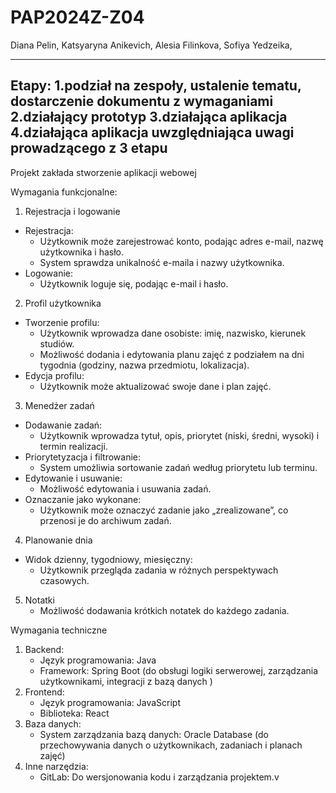 # PAP2024Z-Z04

 Diana Pelin,
 Katsyaryna Anikevich,
 Alesia Filinkova,
 Sofiya Yedzeika,

-----------------------------------
Etapy:
1.podział na zespoły, ustalenie tematu, dostarczenie dokumentu z wymaganiami
2.działający prototyp
3.działająca aplikacja
4.działająca aplikacja uwzględniająca uwagi prowadzącego z 3 etapu
------------------------------

Projekt zakłada stworzenie aplikacji webowej

Wymagania funkcjonalne:

1. Rejestracja i logowanie
* Rejestracja:
    * Użytkownik może zarejestrować konto, podając adres e-mail, nazwę użytkownika i hasło.
    * System sprawdza unikalność e-maila i nazwy użytkownika.
* Logowanie:
    * Użytkownik loguje się, podając e-mail i hasło.

2. Profil użytkownika
* Tworzenie profilu:
    * Użytkownik wprowadza dane osobiste: imię, nazwisko, kierunek studiów.
    * Możliwość dodania i edytowania planu zajęć z podziałem na dni tygodnia (godziny, nazwa przedmiotu, lokalizacja).
* Edycja profilu:
    * Użytkownik może aktualizować swoje dane i plan zajęć.

3. Menedżer zadań
* Dodawanie zadań:
    * Użytkownik wprowadza tytuł, opis, priorytet (niski, średni, wysoki) i termin realizacji.
* Priorytetyzacja i filtrowanie:
    * System umożliwia sortowanie zadań według priorytetu lub terminu.
* Edytowanie i usuwanie:
    * Możliwość edytowania i usuwania zadań.
* Oznaczanie jako wykonane:
    * Użytkownik może oznaczyć zadanie jako „zrealizowane”, co przenosi je do archiwum zadań.

4. Planowanie dnia
* Widok dzienny, tygodniowy, miesięczny:
    * Użytkownik przegląda zadania w różnych perspektywach czasowych.


5. Notatki
    * Możliwość dodawania krótkich notatek do każdego zadania.





Wymagania techniczne
1. Backend:
    * Język programowania: Java
    * Framework: Spring Boot (do obsługi logiki serwerowej, zarządzania użytkownikami, integracji z bazą danych )
2. Frontend:
    * Język programowania: JavaScript
    * Biblioteka: React
3. Baza danych:
    * System zarządzania bazą danych: Oracle Database (do przechowywania danych o użytkownikach, zadaniach i planach zajęć)
4. Inne narzędzia:
    * GitLab: Do wersjonowania kodu i zarządzania projektem.v